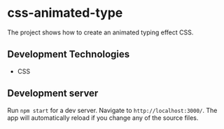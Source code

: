 # css-animated-type

The project shows how to create an animated typing effect CSS.

## Development Technologies

+ CSS

## Development server

Run `npm start` for a dev server. Navigate to `http://localhost:3000/`. The app will automatically reload if you change any of the source files.
